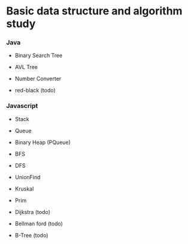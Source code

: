 # Basic data structure and algorithm study

### Java
- Binary Search Tree
- AVL Tree
- Number Converter

- red-black (todo)

### Javascript
- Stack
- Queue
- Binary Heap (PQueue)
- BFS
- DFS
- UnionFind
- Kruskal
- Prim
- Dijkstra (todo)
- Bellman ford (todo)

- B-Tree (todo)
